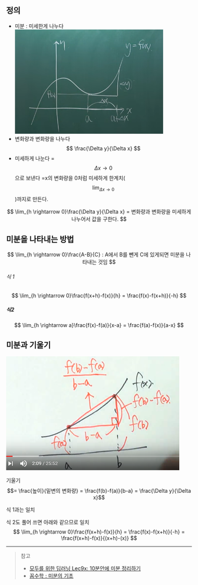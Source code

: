 ## 정의 
* 미분 : 미세한게 나누다 
![](/assets/def23.PNG)
* 변화량과 변화량을 나누다  $$ \frac{\Delta y}{\Delta x} $$
* 미세하게 나눈다 = $$ \Delta x \rightarrow 0$$으로 보낸다 =x의 변화량을 0처럼 미세하게 한계치($$\lim_{\Delta x \rightarrow 0}$$)까지로 만든다.  

$$
\lim_{h \rightarrow 0}\frac{\Delta y}{\Delta x} = 변화량과 변화량을 미세하게 나누어서 값을 구한다. 
$$


## 미분을 나타내는 방법

$$
 \lim_{h \rightarrow 0}\frac{A-B}{C} : A에서 B를 뺀게 C에 있게되면 미분을 나타내는 것임 
$$ 


###### 식 1
$$
\lim_{h \rightarrow 0}\frac{f(x+h)-f(x)}{h} = \frac{f(x)-f(x+h)}{-h} 
$$

##### 식2
$$
\lim_{h \rightarrow a}\frac{f(x)-f(a)}{x-a} = \frac{f(a)-f(x)}{a-x}
$$

## 미분과 기울기
![](/assets/decens.PNG)

기울기 $$= \frac{높이}{밑변의 변화량} = \frac{f(b)-f(a)}{b-a} = \frac{\Delta y}{\Delta x}$$

식 1과는 일치 

식 2도 풀어 쓰면 아래와 같으므로 일치 
$$
\lim_{h \rightarrow 0}\frac{f(x+h)-f(x)}{h} = \frac{f(x)-f(x+h)}{-h} = \frac{f(x+h)-f(x)}{(x+h)-(x)} 
$$


---
> 참고
> * [모두를 위한 딥러닝 Lec9x: 10분안에 미분 정리하기](https://youtu.be/oZyvmtqLmLo?list=PLlMkM4tgfjnLSOjrEJN31gZATbcj_MpUm)
> * [꼼수학 : 미분의 기초](https://youtu.be/xXvnfqr5b3A)